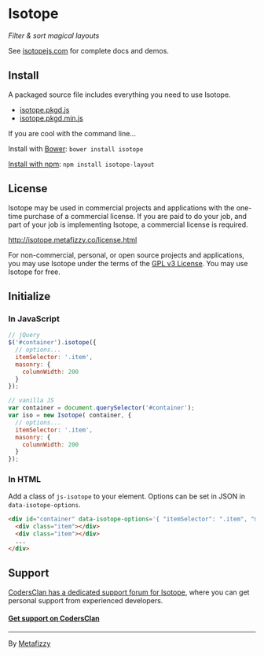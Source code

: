 # Isotope

_Filter & sort magical layouts_

See [isotopejs.com](http://isotopejs.com) for complete docs and demos.

## Install

A packaged source file includes everything you need to use Isotope.

+ [isotope.pkgd.js](http://isotope.metafizzy.co/isotope.pkgd.js)
+ [isotope.pkgd.min.js](http://isotope.metafizzy.co/isotope.pkgd.min.js)

If you are cool with the command line...

Install with [Bower](http://bower.io): `bower install isotope`

[Install with npm](https://www.npmjs.org/package/isotope-layout): `npm install isotope-layout`

## License

Isotope may be used in commercial projects and applications with the one-time purchase of a commercial license. If you are paid to do your job, and part of your job is implementing Isotope, a commercial license is required.

http://isotope.metafizzy.co/license.html

For non-commercial, personal, or open source projects and applications, you may use Isotope under the terms of the [GPL v3 License](http://choosealicense.com/licenses/gpl-v3/). You may use Isotope for free.

## Initialize

### In JavaScript

``` js
// jQuery
$('#container').isotope({
  // options...
  itemSelector: '.item',
  masonry: {
    columnWidth: 200
  }
});
```

``` js
// vanilla JS
var container = document.querySelector('#container');
var iso = new Isotope( container, {
  // options...
  itemSelector: '.item',
  masonry: {
    columnWidth: 200
  }
});
```

### In HTML

Add a class of `js-isotope` to your element. Options can be set in JSON in `data-isotope-options`.

``` html
<div id="container" data-isotope-options='{ "itemSelector": ".item", "masonry": { "columnWidth": 200 } }'>
  <div class="item"></div>
  <div class="item"></div>
  ...
</div>
```

## Support

[CodersClan has a dedicated support forum for Isotope](https://www.codersclan.net/?repo_id=1), where you can get personal support from experienced developers.

#### [Get support on CodersClan](https://www.codersclan.net/?repo_id=1)

* * *

By [Metafizzy](http://metafizzy.co)
